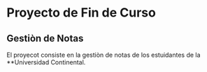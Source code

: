 # Proyecto de Fin de Curso
## Gestiòn de Notas
 El proyecot consiste en la gestiòn de notas de los estuidantes de la **Universidad Continental.
